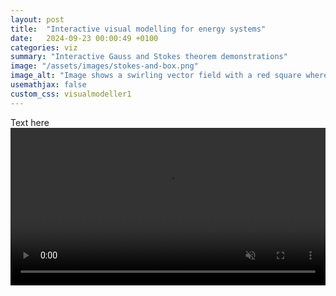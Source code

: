 ```yaml
---
layout: post
title:  "Interactive visual modelling for energy systems"
date:   2024-09-23 00:00:49 +0100
categories: viz
summary: "Interactive Gauss and Stokes theorem demonstrations"
image: "/assets/images/stokes-and-box.png"
image_alt: "Image shows a swirling vector field with a red square where Stokes theorem is applied"
usemathjax: false
custom_css: visualmodeller1
---
```


Text here
<video style="width: 100%; height: auto;" autoplay loop muted controls>
  <source src="{{site.baseurl}}/assets/images/energy-modeller-1.mp4" type="video/mp4">
  Your browser does not support the video tag.
</video>


<div id="target1"></div>
<script type="module">
    import { Model } from 'https://cdn.jsdelivr.net/npm/visual-modeller-energy@0.1.4/+esm';
    const model = new Model();
    await model.loadFromUrl("{{ site.baseurl }}/assets/data/visualmodeller1/PV-battery.json");
    model.run();
    model.startVis({targetId:"target1", height:460})
</script>





